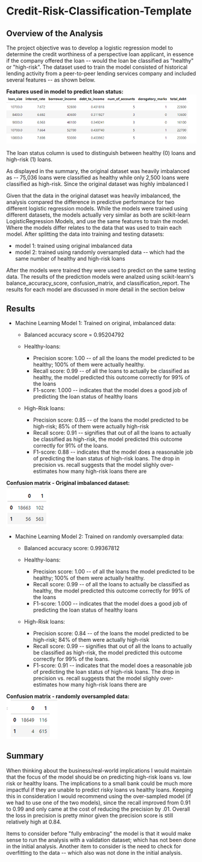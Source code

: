 # Credit-Risk-Classification-Template

## Overview of the Analysis

The project objective was to develop a logistic regression model to determine the credit worthiness of a perspective loan applicant, in essence if the company offered the loan -- would the loan be classified as "healthy" or "high-risk". 
The dataset used to train the model consisted of historical lending activity from a peer-to-peer lending services company and included several features -- as shown below.

**Features used in model to predict loan status:<br>**
![Summary DataFrame displaying all features used in predicting loan status](/Images/features-dataframe.png)

The loan status column is used to distinguish between healthy (0) loans and high-risk (1) loans.  


As displayed in the summary, the original dataset was heavily imbalanced as -- 75,036 loans were classified as healthy while only 2,500 loans were classified as high-risk.  Since the original dataset was highly imbalanced I 


Given that the data in the original dataset was heavily imbalanced, the analysis compared the difference in predictive performance for two different logistic regression models. While the models were trained using different datasets, the models actually very similar as both are scikit-learn LogisticRegression Models, and use the same features to train the model.  Where the models differ relates to the data that was used to train each model.  After splitting the data into training and testing datasets:
 * model 1: trained using original imbalanced data
 * model 2: trained using randomly oversampled data -- which had the same number of healthy and high-risk loans

After the models were trained they were used to predict on the same testing data. The results of the prediction models were analzed using scikit-learn's balance_accuracy_score, confusion_matrix, and classification_report.  The results for each model are discussed in more detail in the section below

## Results
* Machine Learning Model 1: Trained on original, imbalanced data:
    * Balanced accuracy score = 0.95204792
    * Healthy-loans:
        * Precision score: 1.00 -- of all the loans the model predicted to be healthy; 100% of them were actually healthy.
        * Recall score: 0.99 -- of all the loans to actually be classified as healthy, the model predicted this outcome correctly for 99% of the loans
        * F1-score: 1.000 -- indicates that the model does a good job of predicting the loan status of healthy loans
      
    * High-Risk loans:
        * Precision score: 0.85 -- of the loans the model predicted to be high-risk; 85% of them were actually high-risk
        * Recall score: 0.91 -- signifies that out of all the loans to actually be classified as high-risk, the model predicted this outcome correctly for 91% of the loans.
        * F1-score: 0.88 -- indicates that the model does a reasonable job of predicting the loan status of high-risk loans. The drop in precision vs. recall suggests that the model slighly over-estimates how many high-risk loans there are

**Confusion matrix - Original imbalanced dataset:**<br>
    ![Confusion matrix shows healthy loans (18663 to 102) and high-risk loans (56 to 563)](/Images/original-confusion-matrix.png)

* Machine Learning Model 2: Trained on randomly oversampled data:
    * Balanced accuracy score: 0.99367812
    * Healthy-loans:
        * Precision score: 1.00 -- of all the loans the model predicted to be healthy; 100% of them were actually healthy.
        * Recall score: 0.99 -- of all the loans to actually be classified as healthy, the model predicted this outcome correctly for 99% of the loans
        * F1-score: 1.000 -- indicates that the model does a good job of predicting the loan status of healthy loans
      
    * High-Risk loans:
        * Precision score: 0.84 -- of the loans the model predicted to be high-risk; 84% of them were actually high-risk
        * Recall score: 0.99 -- signifies that out of all the loans to actually be classified as high-risk, the model predicted this outcome correctly for 99% of the loans.
        * F1-score: 0.91 -- indicates that the model does a reasonable job of predicting the loan status of high-risk loans. The drop in precision vs. recall suggests that the model slighly over-estimates how many high-risk loans there are
        
**Confusion matrix - randomly oversampled data:<br>**
    ![Confusion matrix shows healthy loans (18649 to 116) and high-risk loans (4 to 615)](/Images/oversampled-confusion-matrix.png)

## Summary
When thinking about the business/real-world implications I would maintain that the focus of the model should be on predicting high-risk loans vs. low risk or healthy loans.  The implications to a small bank could be much more impactful if they are unable to predict risky loans vs healthy loans.  Keeping this in consideration I would recommend using the over-sampled model (if we had to use one of the two models), since the recall improved from 0.91 to 0.99 and only came at the cost of reducing the precision by .01.  Overall the loss in precision is pretty minor given the precision score is still relatively high at 0.84.

Items to consider before "fully embracing" the model is that it would make sense to run the analysis with a validation dataset; which has not been done in the initial analysis.  Another item to consider is the need to check for overfitting to the data -- which also was not done in the initial analysis.  
